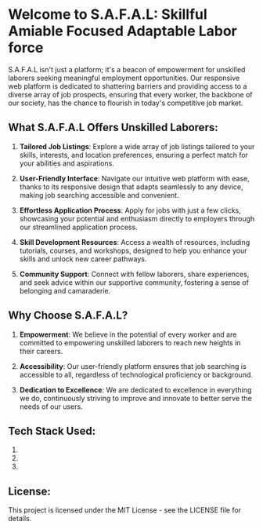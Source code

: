 # Welcome to S.A.F.A.L: Skillful Amiable Focused Adaptable Labor force

S.A.F.A.L isn't just a platform; it's a beacon of empowerment for unskilled laborers seeking meaningful employment opportunities. Our responsive web platform is dedicated to shattering barriers and providing access to a diverse array of job prospects, ensuring that every worker, the backbone of our society, has the chance to flourish in today's competitive job market.

## What S.A.F.A.L Offers Unskilled Laborers:

1) **Tailored Job Listings**: Explore a wide array of job listings tailored to your skills, interests, and location preferences, ensuring a perfect match for your abilities and aspirations.

2) **User-Friendly Interface**: Navigate our intuitive web platform with ease, thanks to its responsive design that adapts seamlessly to any device, making job searching accessible and convenient.

3) **Effortless Application Process**: Apply for jobs with just a few clicks, showcasing your potential and enthusiasm directly to employers through our streamlined application process.

4) **Skill Development Resources**: Access a wealth of resources, including tutorials, courses, and workshops, designed to help you enhance your skills and unlock new career pathways.

5) **Community Support**: Connect with fellow laborers, share experiences, and seek advice within our supportive community, fostering a sense of belonging and camaraderie.

## Why Choose S.A.F.A.L?

1) **Empowerment**: We believe in the potential of every worker and are committed to empowering unskilled laborers to reach new heights in their careers.

2) **Accessibility**: Our user-friendly platform ensures that job searching is accessible to all, regardless of technological proficiency or background.

3) **Dedication to Excellence**: We are dedicated to excellence in everything we do, continuously striving to improve and innovate to better serve the needs of our users.

## Tech Stack Used:

1) 

2) 

3)

## License:
This project is licensed under the MIT License - see the LICENSE file for details.


